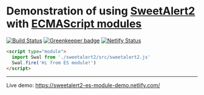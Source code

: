 # Demonstration of using [SweetAlert2](https://github.com/sweetalert2/sweetalert2) with [ECMAScript modules](https://jakearchibald.com/2017/es-modules-in-browsers/)

[![Build Status](https://github.com/sweetalert2/sweetalert2-es-module-demo/workflows/test/badge.svg)](https://github.com/sweetalert2/sweetalert2-es-module-demo/actions)
[![Greenkeeper badge](https://badges.greenkeeper.io/sweetalert2/sweetalert2-es-module-demo.svg)](https://greenkeeper.io/)
[![Netlify Status](https://api.netlify.com/api/v1/badges/f4a5ac2c-af3e-4512-b5f9-7f88359be571/deploy-status)](https://app.netlify.com/sites/sweetalert2-es-module-demo/deploys)

```html
<script type="module">
  import Swal from './sweetalert2/src/sweetalert2.js'
  Swal.fire('Hi from ES module!')
</script>
```

---

Live demo: https://sweetalert2-es-module-demo.netlify.com/
